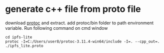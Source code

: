 
# generate c++ file from proto file
download [protoc](https://github.com/protocolbuffers/protobuf/releases/latest) and extract.
add protoc/bin folder to path environment variable.
Run following command on cmd window 

    cd ipfs-lite
    protoc -I=C:/Users/user8/protoc-3.11.4-win64/include -I=. --cpp_out=. ./ipfs_lite.proto


